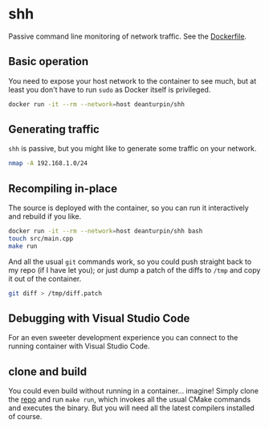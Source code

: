 # shh

Passive command line monitoring of network traffic. See the [Dockerfile](https://github.com/deanturpin/shh/blob/main/Dockerfile).

## Basic operation

You need to expose your host network to the container to see much, but at least you don't have to run `sudo` as Docker itself is privileged.

```bash
docker run -it --rm --network=host deanturpin/shh
```

## Generating traffic

`shh` is passive, but you might like to generate some traffic on your network.

```bash
nmap -A 192.168.1.0/24
```

## Recompiling in-place

The source is deployed with the container, so you can run it interactively and rebuild if you like.

```bash
docker run -it --rm --network=host deanturpin/shh bash
touch src/main.cpp
make run
```

And all the usual `git` commands work, so you could push straight back to my repo (if I have let you); or just dump a patch of the diffs to `/tmp` and copy it out of the container.

```bash
git diff > /tmp/diff.patch
```

## Debugging with Visual Studio Code

For an even sweeter development experience you can connect to the running container with Visual Studio Code.

## clone and build

You could even build without running in a container... imagine! Simply clone the [repo](https://github.com/deanturpin/shh) and run `make run`, which invokes all the usual CMake commands and executes the binary. But you will need all the latest compilers installed of course.

